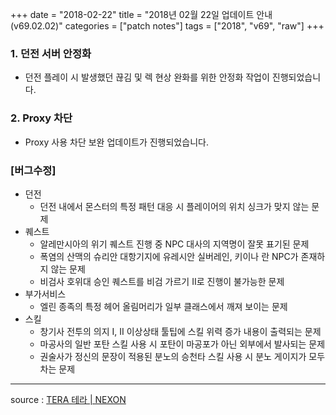 +++
date = "2018-02-22"
title = "2018년 02월 22일 업데이트 안내 (v69.02.02)"
categories = ["patch notes"]
tags = ["2018", "v69", "raw"]
+++

### 1. 던전 서버 안정화
- 던전 플레이 시 발생했던 끊김 및 렉 현상 완화를 위한 안정화 작업이 진행되었습니다.

### 2. Proxy 차단
- Proxy 사용 차단 보완 업데이트가 진행되었습니다.

### [버그수정]
- 던전
  - 던전 내에서 몬스터의 특정 패턴 대응 시 플레이어의 위치 싱크가 맞지 않는 문제
- 퀘스트
  - 알레만시아의 위기 퀘스트 진행 중 NPC 대사의 지역명이 잘못 표기된 문제
  - 폭염의 산맥의 슈리안 대항기지에 유레시안 실버레인, 키이나 란 NPC가 존재하지 않는 문제
  - 비검사 호위대 승인 퀘스트를 비검 가르기 II로 진행이 불가능한 문제
- 부가서비스
  - 엘린 종족의 특정 헤어 올림머리가 일부 클래스에서 깨져 보이는 문제
- 스킬
  - 창기사 전투의 의지 I, II 이상상태 툴팁에 스킬 위력 증가 내용이 출력되는 문제
  - 마공사의 일반 포탄 스킬 사용 시 포탄이 마공포가 아닌 외부에서 발사되는 문제
  - 권술사가 정신의 문장이 적용된 분노의 승천타 스킬 사용 시 분노 게이지가 모두 차는 문제

----

source : [TERA 테라 | NEXON](http://tera.nexon.com/news/update/view.aspx?n4articlesn=320)
